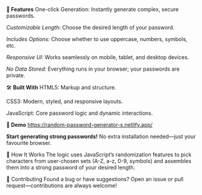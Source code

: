 **🚀 Features**
One-click Generation: Instantly generate complex, secure passwords.

_Customizable Length:_ Choose the desired length of your password.

_Includes Options:_ Choose whether to use uppercase, numbers, symbols, etc.

_Responsive UI:_ Works seamlessly on mobile, tablet, and desktop devices.

_No Data Stored:_ Everything runs in your browser; your passwords are private.


🛠️ **Built With**
HTML5: Markup and structure.

CSS3: Modern, styled, and responsive layouts.

JavaScript: Core password logic and dynamic interactions.


**📸 Demo**
 https://random-password-generator-x.netlify.app/

**Start generating strong passwords!**
No extra installation needed—just your favourite browser.

🧠 How It Works
The logic uses JavaScript’s randomization features to pick characters from user-chosen sets (A-Z, a-z, 0-9, symbols) and assembles them into a strong password of your desired length.

🤝 Contributing
Found a bug or have suggestions? Open an issue or pull request—contributions are always welcome!
